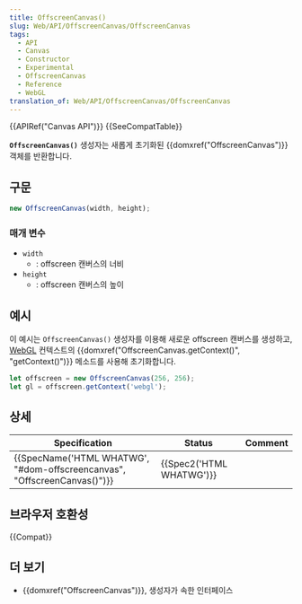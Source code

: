 ```yaml
---
title: OffscreenCanvas()
slug: Web/API/OffscreenCanvas/OffscreenCanvas
tags:
  - API
  - Canvas
  - Constructor
  - Experimental
  - OffscreenCanvas
  - Reference
  - WebGL
translation_of: Web/API/OffscreenCanvas/OffscreenCanvas
---
```


{{APIRef("Canvas API")}} {{SeeCompatTable}}

**`OffscreenCanvas()`** 생성자는 새롭게 초기화된 {{domxref("OffscreenCanvas")}} 객체를 반환합니다.

## 구문

```js
new OffscreenCanvas(width, height);
```

### 매개 변수

- `width`
  - : offscreen 캔버스의 너비
- `height`
  - : offscreen 캔버스의 높이

## 예시

이 예시는 `OffscreenCanvas()` 생성자를 이용해 새로운 offscreen 캔버스를 생성하고, [WebGL](/ko/docs/Web/API/WebGL_API) 컨텍스트의 {{domxref("OffscreenCanvas.getContext()", "getContext()")}} 메소드를 사용해 초기화합니다.

```js
let offscreen = new OffscreenCanvas(256, 256);
let gl = offscreen.getContext('webgl');
```

## 상세

| Specification                                                                                    | Status                           | Comment |
| ------------------------------------------------------------------------------------------------ | -------------------------------- | ------- |
| {{SpecName('HTML WHATWG', "#dom-offscreencanvas", "OffscreenCanvas()")}} | {{Spec2('HTML WHATWG')}} |         |

## 브라우저 호환성

{{Compat}}

## 더 보기

- {{domxref("OffscreenCanvas")}}, 생성자가 속한 인터페이스
